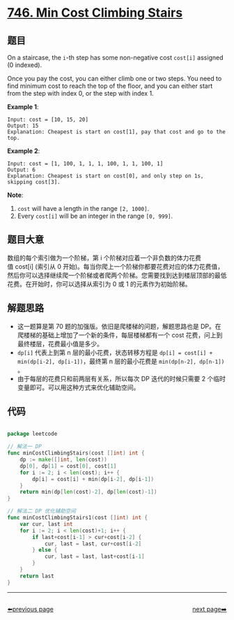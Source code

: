 # [746. Min Cost Climbing Stairs](https://leetcode.com/problems/min-cost-climbing-stairs/)


## 题目

On a staircase, the `i`-th step has some non-negative cost `cost[i]` assigned (0 indexed).

Once you pay the cost, you can either climb one or two steps. You need to find minimum cost to reach the top of the floor, and you can either start from the step with index 0, or the step with index 1.

**Example 1**:

    Input: cost = [10, 15, 20]
    Output: 15
    Explanation: Cheapest is start on cost[1], pay that cost and go to the top.

**Example 2**:

    Input: cost = [1, 100, 1, 1, 1, 100, 1, 1, 100, 1]
    Output: 6
    Explanation: Cheapest is start on cost[0], and only step on 1s, skipping cost[3].

**Note**:

1. `cost` will have a length in the range `[2, 1000]`.
2. Every `cost[i]` will be an integer in the range `[0, 999]`.


## 题目大意

数组的每个索引做为一个阶梯，第 i 个阶梯对应着一个非负数的体力花费值 cost\[i\] (索引从 0 开始)。每当你爬上一个阶梯你都要花费对应的体力花费值，然后你可以选择继续爬一个阶梯或者爬两个阶梯。您需要找到达到楼层顶部的最低花费。在开始时，你可以选择从索引为 0 或 1 的元素作为初始阶梯。


## 解题思路


- 这一题算是第 70 题的加强版。依旧是爬楼梯的问题，解题思路也是 DP。在爬楼梯的基础上增加了一个新的条件，每层楼梯都有一个 cost 花费，问上到最终楼层，花费最小值是多少。
- `dp[i]` 代表上到第 n 层的最小花费，状态转移方程是 `dp[i] = cost[i] + min(dp[i-2], dp[i-1])`，最终第 n 层的最小花费是 `min(dp[n-2], dp[n-1])` 。
- 由于每层的花费只和前两层有关系，所以每次 DP 迭代的时候只需要 2 个临时变量即可。可以用这种方式来优化辅助空间。



## 代码

```go

package leetcode

// 解法一 DP
func minCostClimbingStairs(cost []int) int {
	dp := make([]int, len(cost))
	dp[0], dp[1] = cost[0], cost[1]
	for i := 2; i < len(cost); i++ {
		dp[i] = cost[i] + min(dp[i-2], dp[i-1])
	}
	return min(dp[len(cost)-2], dp[len(cost)-1])
}

// 解法二 DP 优化辅助空间
func minCostClimbingStairs1(cost []int) int {
	var cur, last int
	for i := 2; i < len(cost)+1; i++ {
		if last+cost[i-1] > cur+cost[i-2] {
			cur, last = last, cur+cost[i-2]
		} else {
			cur, last = last, last+cost[i-1]
		}
	}
	return last
}

```



----------------------------------------------
<div style="display: flex;justify-content: space-between;align-items: center;">
<p><a href="https://books.halfrost.com/leetcode/ChapterFour/0700~0799/0745.Prefix-and-Suffix-Search/">⬅️previous page</a></p>
<p><a href="https://books.halfrost.com/leetcode/ChapterFour/0700~0799/0747.Largest-Number-At-Least-Twice-of-Others/">next page➡️</a></p>
</div>

